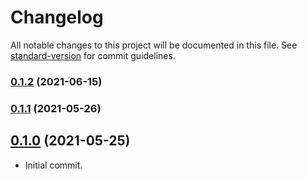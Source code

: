 # Changelog

All notable changes to this project will be documented in this file. See [standard-version](https://github.com/conventional-changelog/standard-version) for commit guidelines.

### [0.1.2](https://github.com/maidsafe/secured_linked_list/compare/v0.1.1...v0.1.2) (2021-06-15)

### [0.1.1](https://github.com/maidsafe/secured_linked_list/compare/v0.1.0...v0.1.1) (2021-05-26)

## [0.1.0](https://github.com/maidsafe/secured_linked_list/compare/v0.1.0...v0.1.0) (2021-05-25)

* Initial commit.
